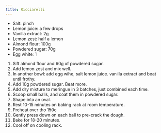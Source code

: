 ```yaml
---
title: Ricciarelli
---
```


- Salt: pinch
- Lemon juice: a few drops
- Vanilla extract: 2g
- Lemon zest: half a lemon
- Almond flour: 100g
- Powdered sugar: 70g
- Egg white: 1

1. Sift almond flour and 60g of powdered sugar.
1. Add lemon zest and mix well.
1. In another bowl: add egg wihe, salt lemon juice. vanilla extract and beat until frothy.
1. Add 10g powdered sugar. Beat more.
1. Add dry mixture to meringue in 3 batches, just combined each time.
1. Scoop small balls, and coat them in powdered sugar.
1. Shape into an oval.
1. Rest 10-15 minutes on baking rack at room temperature.
1. Preheat over tho 150c
1. Gently press down on each ball to pre-crack the dough.
1. Bake for 18-20 minutes.
1. Cool off on cooling rack.

